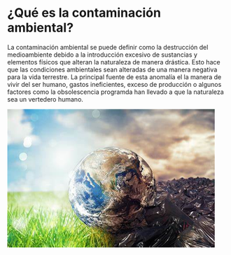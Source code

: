 
# ¿Qué es la contaminación ambiental?

La contaminación ambiental se puede definir como la destrucción del medioambiente debido a la introducción excesivo de sustancias y elementos físicos que alteran la naturaleza de manera drástica. Esto hace que las condiciones ambientales sean alteradas de una manera negativa para la vida terrestre. La principal fuente de esta anomalía el la manera de vivir del ser humano, gastos ineficientes, exceso de producción o algunos factores como la obsolescencia programda han llevado a que la naturaleza sea un vertedero humano.

![img2](img/img2.jpg)
